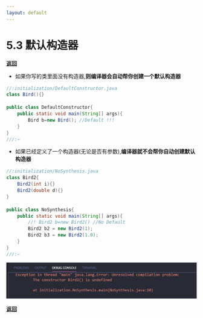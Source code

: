 ```yaml
---
layout: default
---
```


# 5.3 默认构造器  

[**返回**](../menu)

- 如果你写的类里面没有构造器,**则编译器会自动帮你创建一个默认构造器**  

```java
//:initialization/DefaultConstructor.java
class Bird(){}

public class DefaultConstructor{
    public static void main(String[] args){
        Bird b=new Bird(); //Default !!!
    }
}
///:~
```

- 如果已经定义了一个构造器(无论是否有参数),**编译器就不会帮你自动创建默认构造器**

```java
//:initialization/NoSynthesis.java
class Bird2{
    Bird2(int i){}
    Bird2(double d){}
}

public class NoSynthesis{
    public static void main(String[] args){
        //! Bird2 b=new Bird2() //No Default
        Bird2 b2 = new Bird2(1);
        Bird2 b3 = new Bird2(1.0);
    }
}
///:~
```

![out](../img/5/531.png)

[**返回**](../menu)